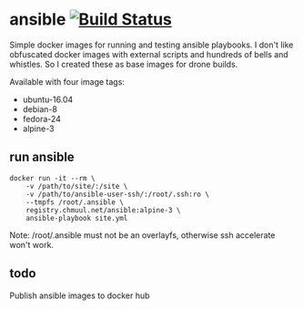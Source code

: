 # ansible  [![Build Status](https://drone.chmuul.net/api/badges/aal/ansible/status.svg)](https://drone.chmuul.net/aal/ansible)

Simple docker images for running and testing ansible playbooks. I don't like obfuscated docker images with external scripts and hundreds of bells and whistles. So I created these as base images for drone builds.

Available with four image tags:

* ubuntu-16.04
* debian-8
* fedora-24
* alpine-3

## run ansible

    docker run -it --rm \
        -v /path/to/site/:/site \
        -v /path/to/ansible-user-ssh/:/root/.ssh:ro \
        --tmpfs /root/.ansible \
        registry.chmuul.net/ansible:alpine-3 \
        ansible-playbook site.yml

Note: /root/.ansible must not be an overlayfs, otherwise ssh accelerate won't work.

## todo

Publish ansible images to docker hub
